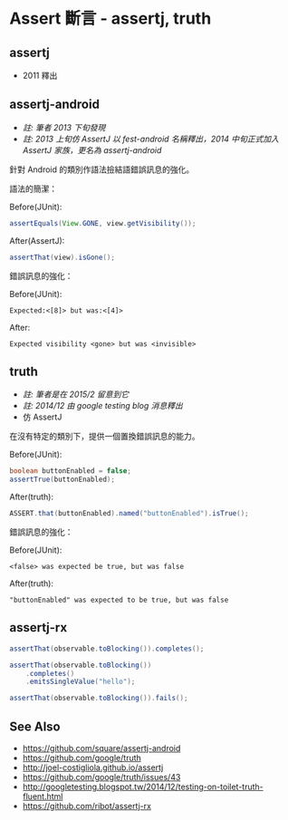 # Assert 斷言 - assertj, truth

## assertj

* 2011 釋出

## assertj-android

* *註: 筆者 2013 下旬發現*
* *註: 2013 上旬仿 AssertJ 以 fest-android 名稱釋出，2014 中旬正式加入 AssertJ 家族，更名為 assertj-android*

針對 Android 的類別作語法撿結語錯誤訊息的強化。

語法的簡潔：

Before(JUnit):

```java
assertEquals(View.GONE, view.getVisibility());
```

After(AssertJ):

```java
assertThat(view).isGone();
```

錯誤訊息的強化：

Before(JUnit):

```
Expected:<[8]> but was:<[4]>
```

After:

```
Expected visibility <gone> but was <invisible>
```

## truth

* *註: 筆者是在 2015/2 留意到它*
* *註:  2014/12 由 google testing blog 消息釋出*
* 仿 AssertJ

在沒有特定的類別下，提供一個置換錯誤訊息的能力。

Before(JUnit):

```java
boolean buttonEnabled = false;
assertTrue(buttonEnabled);
```

After(truth):

```java
ASSERT.that(buttonEnabled).named("buttonEnabled").isTrue();
```

錯誤訊息的強化：

Before(JUnit):

```
<false> was expected be true, but was false
```

After(truth):

```
"buttonEnabled" was expected to be true, but was false
```

## assertj-rx

```java
assertThat(observable.toBlocking()).completes();
```

```java
assertThat(observable.toBlocking())
    .completes()
    .emitsSingleValue("hello");
```

```java
assertThat(observable.toBlocking()).fails();
```


## See Also

* https://github.com/square/assertj-android
* https://github.com/google/truth
* http://joel-costigliola.github.io/assertj
* https://github.com/google/truth/issues/43
* http://googletesting.blogspot.tw/2014/12/testing-on-toilet-truth-fluent.html
* https://github.com/ribot/assertj-rx

